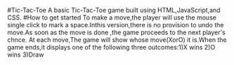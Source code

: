 #Tic-Tac-Toe
A basic Tic-Tac-Toe game built using HTML,JavaScript,and CSS.
#How to get started
    To make a move,the player will use the mouse single click to mark a space.Inthis version,there is no provision to undo the move.As soon as the move is done ,the game proceeds to the next player's chnce.
    At each move,The game will show whose move(XorO) it is.When the game ends,it displays one of the following three outcomes:1)X wins 2)O wins 3)Draw
